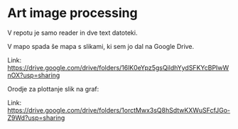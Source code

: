 # Art image processing

V repotu je samo reader in dve text datoteki.

V mapo spada še mapa s slikami, ki sem jo dal na Google Drive.

Link: https://drive.google.com/drive/folders/16lK0eYpz5gsQildhYydSFKYcBPIwWnOX?usp=sharing

Orodje za plottanje slik na graf: 

Link: https://drive.google.com/drive/folders/1orctMwx3sQ8hSdtwKXWuSFcfJGo-Z9Wd?usp=sharing
